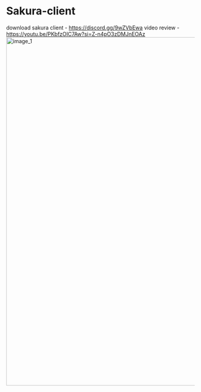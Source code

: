 # Sakura-client
download sakura client -  https://discord.gg/9wZVbEwa
video review - https://youtu.be/PKbfzOIC7Aw?si=Z-n4pO3zDMJnEOAz
<img width="1920" height="930" alt="image_1" src="https://github.com/user-attachments/assets/fdbab700-6012-467b-9f35-5cdfea0860d9" />
